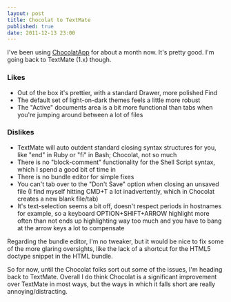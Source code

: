 ```yaml
---
layout: post
title: Chocolat to TextMate
published: true
date: 2011-12-13 23:00
---
```


I've been using [ChocolatApp](http://chocolatapp.com) for about a month now. It's pretty good. I'm going back to TextMate (1.x) though.

### Likes

* Out of the box it's prettier, with a standard Drawer, more polished Find
* The default set of light-on-dark themes feels a little more robust
* The "Active" documents area is a bit more functional than tabs when you're jumping around between a lot of files

### Dislikes

* TextMate will auto outdent standard closing syntax structures for you, like "end" in Ruby or "fi" in Bash; Chocolat, not so much
* There is no "block-comment" functionality for the Shell Script syntax, which I spend a good bit of time in
* There is no bundle editor for simple fixes
* You can't tab over to the "Don't Save" option when closing an unsaved file (I find myself hitting CMD+T a lot inadvertently, which in Chocolat creates a new blank file/tab)
* It's text-selection seems a bit off, doesn't respect periods in hostnames for example, so a keyboard OPTION+SHIFT+ARROW highlight more often than not ends up highlighting way too much and you have to bang at the arrow keys a lot to compensate

Regarding the bundle editor, I'm no tweaker, but it would be nice to fix some of the more glaring oversights, like the lack of a shortcut for the HTML5 doctype snippet in the HTML bundle.

So for now, until the Chocolat folks sort out some of the issues, I'm heading back to TextMate. Overall I do think Chocolat is a significant improvement over TextMate in most ways, but the ways in which it falls short are really annoying/distracting.